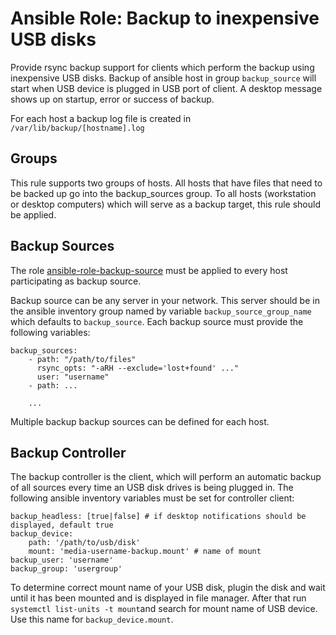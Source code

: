 # Ansible Role: Backup to inexpensive USB disks

Provide rsync backup support for clients which perform the backup using inexpensive USB disks. Backup of ansible host in group ```backup_source``` will start when USB device is plugged in USB port of client. A desktop message shows up on startup, error or success of backup.

For each host a backup log file is created in ```/var/lib/backup/[hostname].log```

## Groups
This rule supports two groups of hosts. All hosts that have files that need to be backed up go into the backup_sources group. To all hosts (workstation or desktop computers) which will serve as a backup target, this rule should be applied.

## Backup Sources
The role [ansible-role-backup-source](https://github.com/andreasbehnke/ansible-role-backup-source) must be applied to every host participating as backup source.

Backup source can be any server in your network. This server should be in the ansible inventory group named by variable ```backup_source_group_name``` which defaults to ```backup_source```. Each backup source must provide the following variables:

```
backup_sources:
    - path: "/path/to/files"
      rsync_opts: "-aRH --exclude='lost+found' ..."
      user: "username"
    - path: ...

    ...

```

Multiple backup backup sources can be defined for each host.

## Backup Controller
The backup controller is the client, which will perform an automatic backup of all sources every time an USB disk drives is being plugged in. The following ansible inventory variables must be set for controller client:

```
backup_headless: [true|false] # if desktop notifications should be displayed, default true
backup_device:
    path: '/path/to/usb/disk'
    mount: 'media-username-backup.mount' # name of mount
backup_user: 'username'
backup_group: 'usergroup'
```

To determine correct mount name of your USB disk, plugin the disk and wait until it has been mounted and is displayed in file manager. After that run ```systemctl list-units -t mount```and search for mount name of USB device. Use this name for ```backup_device.mount```.

